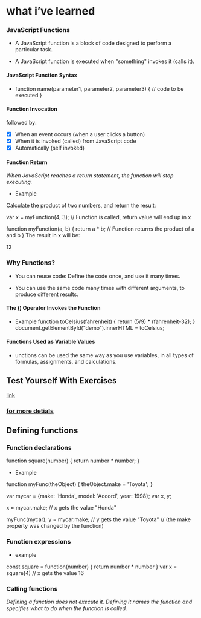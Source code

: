 # what i’ve learned
### JavaScript Functions
* A JavaScript function is a block of code designed to perform a particular task.

* A JavaScript function is executed when "something" invokes it (calls it).

#### JavaScript Function Syntax
- function name(parameter1, parameter2, parameter3) {
  // code to be executed
}

#### Function Invocation
 followed by:

- [x] When an event occurs (when a user clicks a button)
- [x] When it is invoked (called) from JavaScript code
- [x] Automatically (self invoked)

#### Function Return
*When JavaScript reaches a return statement, the function will stop executing.* 

- Example

Calculate the product of two numbers, and return the result:

var x = myFunction(4, 3);   // Function is called, return value will end up in x

function myFunction(a, b) {
  return a * b;             // Function returns the product of a and b
}
The result in x will be:

12



### Why Functions?
- You can reuse code: Define the code once, and use it many times.

- You can use the same code many times with different arguments, to produce different results.

#### The () Operator Invokes the Function

- Example
function toCelsius(fahrenheit) {
  return (5/9) * (fahrenheit-32);
}
document.getElementById("demo").innerHTML = toCelsius;


#### Functions Used as Variable Values
- unctions can be used the same way as you use variables, in all types of formulas, assignments, and calculations.

## Test Yourself With Exercises
[link](https://www.w3schools.com/js/exercise_js.asp?filename=exercise_js_functions1)


### [for more detials](https://www.w3schools.com/js/js_functions.asp)

 
## Defining functions
### Function declarations

 function square(number) {
  return number * number;
}
* Example

function myFunc(theObject) {
  theObject.make = 'Toyota';
}

var mycar = {make: 'Honda', model: 'Accord', year: 1998};
var x, y;

x = mycar.make; // x gets the value "Honda"

myFunc(mycar);
y = mycar.make; // y gets the value "Toyota"
                // (the make property was changed by the function)

###  Function expressions
- example

const square = function(number) { return number * number }
var x = square(4) // x gets the value 16

### Calling functions
*Defining a function does not execute it. Defining it names the function and specifies what to do when the function is called.*






